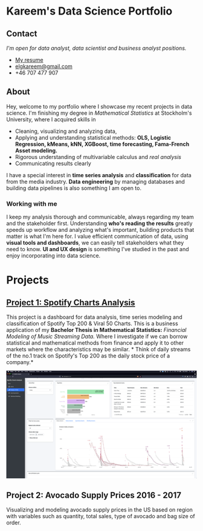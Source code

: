 # Kareem's Data Science Portfolio

## Contact
*I'm open for data analyst, data scientist and business analyst positions.*
- [My resume](https://resume.io/r/EPLJ0VGgW)
- <elgkareem@gmail.com>
- +46 707 477 907

## About

Hey, welcome to my portfolio where I showcase my recent projects in data science. I'm finishing my degree in *Mathematical Statistics* at Stockholm's University, where I acquired skills in 
- Cleaning, visualizing and analyzing data, 
- Applying and understanding statistical methods: **OLS, Logistic Regression, kMeans, kNN, XGBoost, time forecasting, Fama-French Asset modeling.**
- Rigorous understanding of multivariable calculus and *real analysis*
- Communicating results clearly

I have a special interest in **time series analysis** and **classification** for data from the media industry. **Data engineering** by managing databases and building data pipelines is also something I am open to.

### Working with me

I keep my analysis thorough and communicable, always regarding my team and the stakeholder first. Understanding **who's reading the results** greatly speeds up workflow and analyzing what's important, building products that matter is what I'm here for. I value efficient communication of data, using **visual tools and dashboards**, we can easily tell stakeholders what they need to know. **UI and UX design** is something I've studied in the past and enjoy incorporating into data science. 

# Projects

## [Project 1: Spotify Charts Analysis](https://github.com/elgindykareem/spotifychartsanalysis)

This project is a dashboard for data analysis, time series modeling and classification of Spotify Top 200 & Viral 50 Charts. This is a business application of my **Bachelor Thesis in Mathematical Statistics:** *Financial Modeling of Music Streaming Data.* Where I investigate if we can borrow statistical and mathematical methods from finance and apply it to other markets where the characteristics may be similar. * Think of daily streams of the no.1 track on Spotify's Top 200 as the daily stock price of a company.*

![](/images/dashboardimage1.png)

## Project 2: Avocado Supply Prices 2016 - 2017

Visualizing and modeling avocado supply prices in the US based on region with variables such as quantity, total sales, type of avocado and bag size of order.